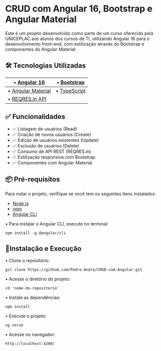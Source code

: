 # CRUD com Angular 16, Bootstrap e Angular Material

Este é um projeto desenvolvido como parte de um curso oferecido pela UNICEPLAC aos alunos dos cursos de TI, utilizando Angular 16 para o desenvolvimento front-end, com estilização através do Bootstrap e componentes do Angular Material.

## 🛠️ Tecnologias Utilizadas

| • [Angular 16](https://angular.io/)                | • [Bootstrap](https://getbootstrap.com/)        |
| -------------------------------------------------- | ----------------------------------------------- |
| • [Angular Material](https://material.angular.io/) | • [TypeScript](https://www.typescriptlang.org/) |
| • [REQRES.in API](https://reqres.in/) |

## ✅ Funcionalidades

- ✅ Listagem de usuários (Read)
- ✅ Criação de novos usuários (Create)
- ✅ Edição de usuários existentes (Update)
- ✅ Exclusão de usuários (Delete)
- ✅ Consumo de API REST (REQRES.in)
- ✅ Estilização responsiva com Bootstrap
- ✅ Componentes com Angular Material

## 📦 Pré-requisitos

Para rodar o projeto, verifique se você tem os seguintes itens instalados:

- [Node.js](https://nodejs.org/)
- [npm](https://www.npmjs.com/)
- [Angular CLI](https://angular.io/cli)

• Para instalar o Angular CLI, execute no terminal:

```
npm install -g @angular/cli
```

## 🚀Instalação e Execução

• Clone o repositório:

```
git clone https://github.com/Pedro-Andre/CRUD-com-Angular.git
```

• Acesse o diretório do projeto:

```
cd 'nome-do-repositorio'
```

• Instale as dependências:

```
npm install
```

• Execute o projeto:

```
ng serve
```

• Acesse no navegador:

```
http://localhost:4200/
```
